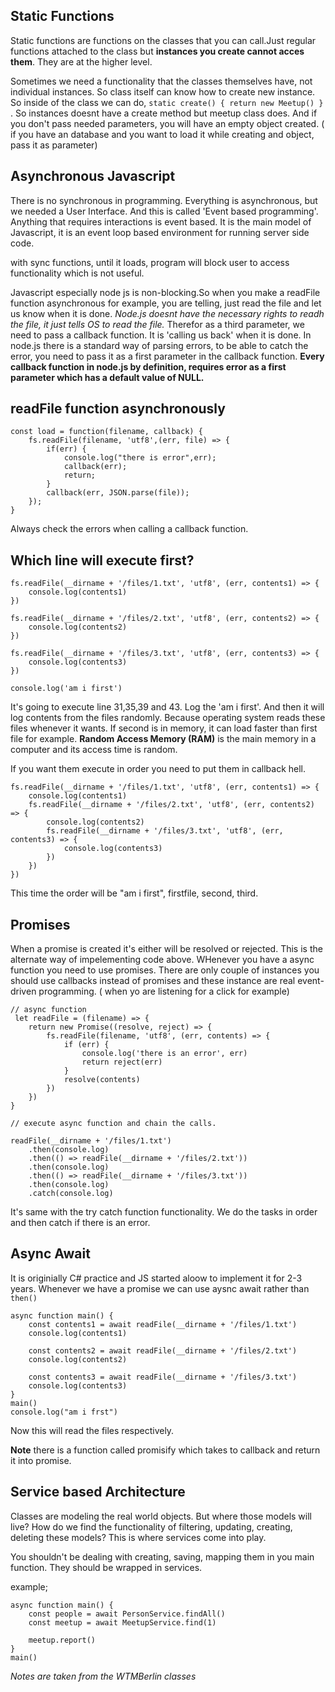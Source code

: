 ## Static Functions
Static functions are functions on the classes that you can call.Just regular functions attached to the class but **instances you create cannot acces them**. They are at the higher level.

Sometimes we need a functionality that the classes themselves have, not individual instances. So class itself can know how to create new instance. So inside of the class we can do, `` static create() { return new Meetup() } `` . So instances doesnt have a create method but meetup class does. And if you don't pass needed parameters, you will have an empty object created. ( if you have an database and you want to load it while creating and object, pass it as parameter)

## Asynchronous Javascript
There is no synchronous in programming. Everything is asynchronous, but we needed a User Interface. And this is called 'Event based programming'. Anything that requires interactions is event based. It is the main model of Javascript, it is an event loop based environment for running server side code.

with sync functions, until it loads, program will block user to access functionality which is not useful.

Javascript especially node js is non-blocking.So when you make a readFile function asynchronous for example, you are telling, just read the file and let us know when it is done. *Node.js doesnt have the necessary rights to readh the file, it just tells OS to read the file.* Therefor as a third parameter, we need to pass a callback function. It is 'calling us back' when it is done. In node.js there is a standard way of parsing errors, to be able to catch the error, you need to pass it as a first parameter in the callback function. 
**Every callback function in node.js by definition, requires error as a first parameter which has a default value of NULL.**

## readFile function asynchronously
```
const load = function(filename, callback) {
    fs.readFile(filename, 'utf8',(err, file) => {
        if(err) {
            console.log("there is error",err);
            callback(err);
            return;
        }
        callback(err, JSON.parse(file));
    });
}
```
Always check the errors when calling a callback function.

## Which line will execute first? 
``` 
fs.readFile(__dirname + '/files/1.txt', 'utf8', (err, contents1) => {
    console.log(contents1)
})

fs.readFile(__dirname + '/files/2.txt', 'utf8', (err, contents2) => {
    console.log(contents2)
})

fs.readFile(__dirname + '/files/3.txt', 'utf8', (err, contents3) => {
    console.log(contents3)   
})

console.log('am i first')
``` 
It's going to execute line 31,35,39 and 43. Log the 'am i first'. And then it will log contents from the files randomly. Because operating system reads these files whenever it wants. If second is in memory, it can load faster than first file for example. **Random Access Memory (RAM)** is the main memory in a computer and its access time is random. 

If you want them execute in order you need to put them in callback hell.

```
fs.readFile(__dirname + '/files/1.txt', 'utf8', (err, contents1) => {
    console.log(contents1)
    fs.readFile(__dirname + '/files/2.txt', 'utf8', (err, contents2) => {
        console.log(contents2)
        fs.readFile(__dirname + '/files/3.txt', 'utf8', (err, contents3) => {
            console.log(contents3)
        })
    })
})
```
This time the order will be "am i first", firstfile, second, third. 

## Promises

When a promise is created it's either will be resolved or rejected. This is the alternate way of impelementing code above. WHenever you have a async function you need to use promises. There are only couple of instances you should use callbacks instead of promises and these instance are real event-driven programming. ( when yo are listening for a click for example)

```
// async function
 let readFile = (filename) => {
    return new Promise((resolve, reject) => {
        fs.readFile(filename, 'utf8', (err, contents) => {
            if (err) {
                console.log('there is an error', err)
                return reject(err)
            }
            resolve(contents)
        })
    })
}

// execute async function and chain the calls.

readFile(__dirname + '/files/1.txt')
    .then(console.log)
    .then(() => readFile(__dirname + '/files/2.txt'))
    .then(console.log)
    .then(() => readFile(__dirname + '/files/3.txt'))
    .then(console.log)
    .catch(console.log)
```

It's same with the try catch function functionality. We do the tasks in order and then catch if there is an error.

## Async Await
It is originially C# practice and JS started aloow to implement it for 2-3 years. Whenever we have a promise we can use aysnc await rather than `then()`

```
async function main() {
    const contents1 = await readFile(__dirname + '/files/1.txt')
    console.log(contents1)

    const contents2 = await readFile(__dirname + '/files/2.txt')
    console.log(contents2)

    const contents3 = await readFile(__dirname + '/files/3.txt')
    console.log(contents3)
}
main() 
console.log("am i frst")
```

Now this will read the files respectively.

**Note** there is a function called promisify which takes to callback and return it into promise.

## Service based Architecture

Classes are modeling the real world objects. But where those models will live? How do we find the functionality of filtering, updating, creating, deleting these models? This is where services come into play.

You shouldn't be dealing with creating, saving, mapping them in you main function. They should be wrapped in services. 

example; 
```
async function main() {
    const people = await PersonService.findAll()
    const meetup = await MeetupService.find(1)

    meetup.report()
}
main() 
```

*Notes are taken from the WTMBerlin classes*